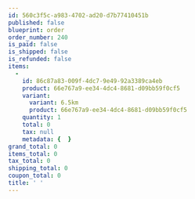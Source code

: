 ```yaml
---
id: 560c3f5c-a983-4702-ad20-d7b77410451b
published: false
blueprint: order
order_number: 240
is_paid: false
is_shipped: false
is_refunded: false
items:
  -
    id: 86c87a83-009f-4dc7-9e49-92a3389ca4eb
    product: 66e767a9-ee34-4dc4-8681-d09bb59f0cf5
    variant:
      variant: 6.5km
      product: 66e767a9-ee34-4dc4-8681-d09bb59f0cf5
    quantity: 1
    total: 0
    tax: null
    metadata: {  }
grand_total: 0
items_total: 0
tax_total: 0
shipping_total: 0
coupon_total: 0
title: ' '
---
```

